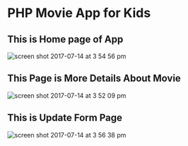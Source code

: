 # PHP Movie App for Kids

## This is Home page of App
![screen shot 2017-07-14 at 3 54 56 pm](https://user-images.githubusercontent.com/19265196/28208880-922a06f2-68ad-11e7-8e5c-4ff73d9f4ea8.png)

## This Page is More Details About Movie
![screen shot 2017-07-14 at 3 52 09 pm](https://user-images.githubusercontent.com/19265196/28208892-a426f0b8-68ad-11e7-86bd-f8c9d5aa6e45.png)

## This is Update Form Page
![screen shot 2017-07-14 at 3 56 38 pm](https://user-images.githubusercontent.com/19265196/28208903-b9d5b598-68ad-11e7-9941-92a7d9a5d529.png)
